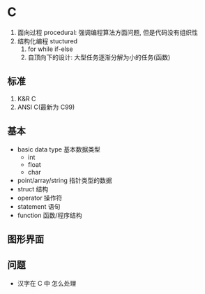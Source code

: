 # C

1. 面向过程 procedural: 强调编程算法方面问题, 但是代码没有组织性
2. 结构化编程 stuctured
    1. for while if-else
    2. 自顶向下的设计: 大型任务逐渐分解为小的任务(函数)

## 标准

1. K&R C
2. ANSI C(最新为 C99)

## 基本

- basic data type 基本数据类型
  - int
  - float
  - char
- point/array/string 指针类型的数据
- struct 结构
- operator 操作符
- statement 语句
- function 函数/程序结构

## 图形界面

## 问题

- 汉字在 C 中 怎么处理
